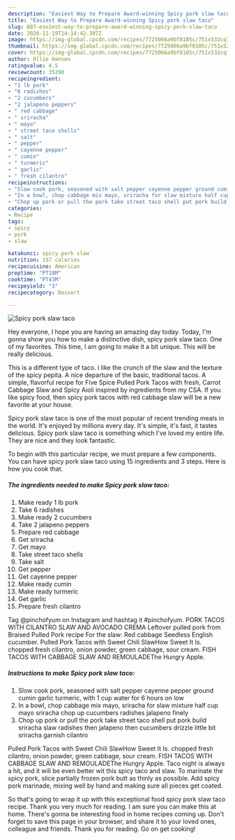 ```yaml
---
description: "Easiest Way to Prepare Award-winning Spicy pork slaw taco"
title: "Easiest Way to Prepare Award-winning Spicy pork slaw taco"
slug: 887-easiest-way-to-prepare-award-winning-spicy-pork-slaw-taco
date: 2020-11-19T14:14:42.307Z
image: https://img-global.cpcdn.com/recipes/7725066a9bf8105c/751x532cq70/spicy-pork-slaw-taco-recipe-main-photo.jpg
thumbnail: https://img-global.cpcdn.com/recipes/7725066a9bf8105c/751x532cq70/spicy-pork-slaw-taco-recipe-main-photo.jpg
cover: https://img-global.cpcdn.com/recipes/7725066a9bf8105c/751x532cq70/spicy-pork-slaw-taco-recipe-main-photo.jpg
author: Ollie Hansen
ratingvalue: 4.5
reviewcount: 35290
recipeingredient:
- "1 lb pork"
- "6 radishes"
- "2 cucumbers"
- "2 jalapeno peppers"
- " red cabbage"
- " sriracha"
- " mayo"
- " street taco shells"
- " salt"
- " pepper"
- " cayenne pepper"
- " cumin"
- " turmeric"
- " garlic"
- " fresh cilantro"
recipeinstructions:
- "Slow cook pork, seasoned with salt pepper cayenne pepper ground cumin garlic turmeric, with 1 cup water for 6 hours on low"
- "In a bowl, chop cabbage mix mayo, sriracha for slaw mixture half cup mayo sriracha chop up cucumbers radishes jalapeno finely"
- "Chop up pork or pull the pork take street taco shell put pork build sriracha slaw radishes then jalapeno then cucumbers drizzle little bit sriracha garnish cilantro"
categories:
- Recipe
tags:
- spicy
- pork
- slaw

katakunci: spicy pork slaw 
nutrition: 157 calories
recipecuisine: American
preptime: "PT18M"
cooktime: "PT43M"
recipeyield: "3"
recipecategory: Dessert

---
```



![Spicy pork slaw taco](https://img-global.cpcdn.com/recipes/7725066a9bf8105c/751x532cq70/spicy-pork-slaw-taco-recipe-main-photo.jpg)

Hey everyone, I hope you are having an amazing day today. Today, I'm gonna show you how to make a distinctive dish, spicy pork slaw taco. One of my favorites. This time, I am going to make it a bit unique. This will be really delicious.

This is a different type of taco. i like the crunch of the slaw and the texture of the spicy pepita. A nice departure of the basic, traditional tacos. A simple, flavorful recipe for Five Spice Pulled Pork Tacos with fresh, Carrot Cabbage Slaw and Spicy Aioli inspired by ingredients from my CSA. If you like spicy food, then spicy pork tacos with red cabbage slaw will be a new favorite at your house.

Spicy pork slaw taco is one of the most popular of recent trending meals in the world. It's enjoyed by millions every day. It's simple, it's fast, it tastes delicious. Spicy pork slaw taco is something which I've loved my entire life. They are nice and they look fantastic.


To begin with this particular recipe, we must prepare a few components. You can have spicy pork slaw taco using 15 ingredients and 3 steps. Here is how you cook that.

<!--inarticleads1-->

##### The ingredients needed to make Spicy pork slaw taco:

1. Make ready 1 lb pork
1. Take 6 radishes
1. Make ready 2 cucumbers
1. Take 2 jalapeno peppers
1. Prepare  red cabbage
1. Get  sriracha
1. Get  mayo
1. Take  street taco shells
1. Take  salt
1. Get  pepper
1. Get  cayenne pepper
1. Make ready  cumin
1. Make ready  turmeric
1. Get  garlic
1. Prepare  fresh cilantro


Tag @pinchofyum on Instagram and hashtag it #pinchofyum. PORK TACOS WITH CILANTRO SLAW AND AVOCADO CREMA Leftover pulled pork from Braised Pulled Pork recipe For the slaw: Red cabbage Seedless English cucumber. Pulled Pork Tacos with Sweet Chili SlawHow Sweet It Is. chopped fresh cilantro, onion powder, green cabbage, sour cream. FISH TACOS WITH CABBAGE SLAW AND REMOULADEThe Hungry Apple. 

<!--inarticleads2-->

##### Instructions to make Spicy pork slaw taco:

1. Slow cook pork, seasoned with salt pepper cayenne pepper ground cumin garlic turmeric, with 1 cup water for 6 hours on low
1. In a bowl, chop cabbage mix mayo, sriracha for slaw mixture half cup mayo sriracha chop up cucumbers radishes jalapeno finely
1. Chop up pork or pull the pork take street taco shell put pork build sriracha slaw radishes then jalapeno then cucumbers drizzle little bit sriracha garnish cilantro


Pulled Pork Tacos with Sweet Chili SlawHow Sweet It Is. chopped fresh cilantro, onion powder, green cabbage, sour cream. FISH TACOS WITH CABBAGE SLAW AND REMOULADEThe Hungry Apple. Taco night is always a hit, and it will be even better wit this spicy taco and slaw. To marinate the spicy pork, slice partially frozen pork butt as thinly as possible. Add spicy pork marinade, mixing well by hand and making sure all pieces get coated. 

So that's going to wrap it up with this exceptional food spicy pork slaw taco recipe. Thank you very much for reading. I am sure you can make this at home. There's gonna be interesting food in home recipes coming up. Don't forget to save this page in your browser, and share it to your loved ones, colleague and friends. Thank you for reading. Go on get cooking!
